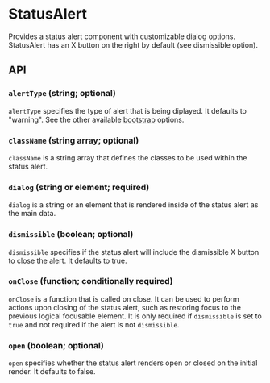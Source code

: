 # StatusAlert

Provides a status alert component with customizable dialog options. StatusAlert has an X button on the right by default (see dismissible option).

## API

### `alertType` (string; optional)
`alertType` specifies the type of alert that is being diplayed. It defaults to "warning".  See the other available [bootstrap](https://v4-alpha.getbootstrap.com/components/alerts/) options.

### `className` (string array; optional)
`className` is a string array that defines the classes to be used within the status alert.

### `dialog` (string or element; required)
`dialog` is a string or an element that is rendered inside of the status alert as the main data.

### `dismissible` (boolean; optional)
`dismissible` specifies if the status alert will include the dismissible X button to close the alert. It defaults to true.

### `onClose` (function; conditionally required)
`onClose` is a function that is called on close. It can be used to perform actions upon closing of the status alert, such as restoring focus to the previous logical focusable element.  It is only required if `dismissible` is set to `true` and not required if the alert is not `dismissible`.

### `open` (boolean; optional)
`open` specifies whether the status alert renders open or closed on the initial render. It defaults to false.
